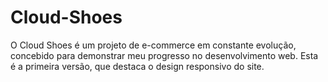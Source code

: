 # Cloud-Shoes
O Cloud Shoes é um projeto de e-commerce em constante evolução, concebido para demonstrar meu progresso no desenvolvimento web. Esta é a primeira versão, que destaca o design responsivo do site.
